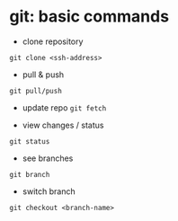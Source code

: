 
# git: basic commands

- clone repository
```
git clone <ssh-address>
```

- pull & push
```
git pull/push
```

- update repo
```git fetch```

- view changes / status
```
git status
```

- see branches
```
git branch
```

- switch branch
```
git checkout <branch-name>
```

